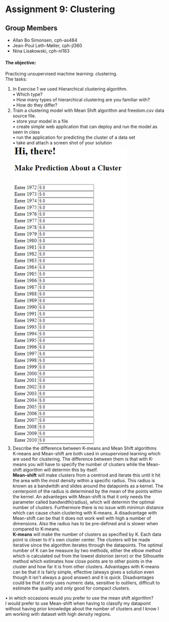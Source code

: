 # Assignment 9: Clustering

## Group Members

- Allan Bo Simonsen, cph-as484
- Jean-Poul Leth-Møller, cph-jl360
- Nina Lisakowski, cph-nl163


#### The objective:
Practicing unsupervised machine learning: clustering.  
The tasks:  
1. In Exercise 1 we used Hierarchical clustering algorithm.  
• Which type?  
• How many types of hierarchical clustering are you familiar with?  
• How do they differ?  
2. Train a clustering model with Mean Shift algorithm and freedom.csv data source
file.  
• store your model in a file  
• create simple web application that can deploy and run the model as seen in class  
• run the application for predicting the cluster of a data set  
• take and attach a screen shot of your solution  
![Billede](https://github.com/Jean-Poul/Assignment-9-Clustering/blob/main/Udklip1.PNG)
3. Describe the difference between K-means and Mean Shift algorithms  
K-means and Mean-shift are both used in unsupervised learning which are used for clustering. The difference between them is that with K-means you will have to specify the number of clusters while the Mean-shift algorithm will determin this by itself.  
**Mean-shift** will make clusters from a centriod and iterate this until it hit the area with the most density within a specific radius. This radius is known as a bandwitdh and slides around the datapoints as a kernel. The centerpoint of the radius is determined by the mean of the points within the kernel. An advanteges with Mean-shift is that it only needs the parameter called bandwidth(radius), which will determin the optimal number of clusters. Furthermore there is no issue with minimun distance which can cause chain clustering with K-means. A disadvantage with Mean-shift can be that it does not work well with high a number of dimensions. Also the radius has to be pre-defined and is slower when compared to K-means.  
**K-means** will make the number of clusters as specified by K. Each data point is closer to it's own cluster center. The clusters will be made iterative since the algorithm iterates through the datapoints. The optimal number of K can be measure by two methods, either the elbow method which is calculated out from the lowest distorion (error) or the Silhouette method which estimates how close points are to other points in the cluster and how far it is from other clusters. Advantages with K-means can be that it is fairly simple, effective (always gives a solution even though it isn't always a good answer) and it is quick. Disadvantages could be that it only uses numeric data, sensitive to outliers, difficult to estimate the quality and only good for compact clusters.
  
• in which occasions would you prefer to use the mean shift algorithm?  
I would prefer to use Mean-shift when having to classify my datapoint without having prior knowledge about the number of clusters and I know I am working with dataset with high density regions. 
